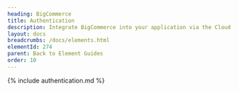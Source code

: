 ```yaml
---
heading: BigCommerce
title: Authentication
description: Integrate BigCommerce into your application via the Cloud Elements APIs.
layout: docs
breadcrumbs: /docs/elements.html
elementId: 274
parent: Back to Element Guides
order: 10
---
```


{% include authentication.md %}
